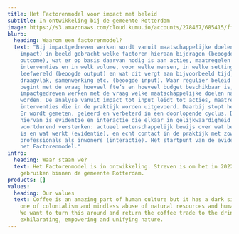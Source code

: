 ```yaml
---
title: Het Factorenmodel voor impact met beleid
subtitle: In ontwikkeling bij de gemeente Rotterdam
image: https://s3.amazonaws.com/cloud.kumu.io/accounts/278467/685415/ff2e3605-1bd3-48c8-9b39-4790d6439282.jpg
blurb:
  heading: Waarom een factorenmodel?
  text: "Bij impactgedreven werken wordt vanuit maatschappelijke doelen (beoogde
    impact) in beeld gebracht welke factoren hieraan bijdragen (beoogde
    outcome), wat er op basis daarvan nodig is aan acties, maatregelen of
    interventies en in welk volume, voor welke mensen, in welke setting of
    leefwereld (beoogde output) en wat dit vergt aan bijvoorbeeld tijd, geld,
    draagvlak, samenwerking etc. (beoogde input). Waar regulier beleid doorgaans
    begint met de vraag hoeveel fte’s en hoeveel budget beschikbaar is, begint
    impactgedreven werken met de vraag welke maatschappelijke doelen nagestreefd
    worden. De analyse vanuit impact tot input leidt tot acties, maatregelen en
    interventies die in de praktijk worden uitgevoerd. Daarbij stopt het niet.
    Er wordt gemeten, geleerd en verbeterd in een doorlopende cyclus. De basis
    hiervan is evidentie en interactie die elkaar in gelijkwaardigheid
    voortdurend versterken: actueel wetenschappelijk bewijs over wat belangrijk
    is en wat werkt (evidentie), en echt contact in de praktijk met zowel
    professionals als inwoners (interactie). Het startpunt van de evidentie is
    het Factorenmodel."
intro:
  heading: Waar staan we?
  text: Het Factorenmodel is in ontwikkeling. Streven is om het in 2022 te
    gebruiken binnen de gemeente Rotterdam.
products: []
values:
  heading: Our values
  text: Coffee is an amazing part of human culture but it has a dark side too –
    one of colonialism and mindless abuse of natural resources and human lives.
    We want to turn this around and return the coffee trade to the drink’s
    exhilarating, empowering and unifying nature.
---
```

